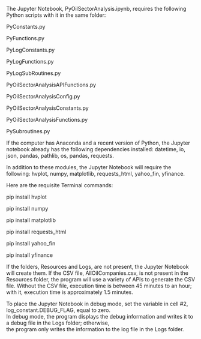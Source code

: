 The Jupyter Notebook, PyOilSectorAnalysis.ipynb, requires the following Python scripts with it in the same folder:

PyConstants.py

PyFunctions.py

PyLogConstants.py

PyLogFunctions.py

PyLogSubRoutines.py

PyOilSectorAnalysisAPIFunctions.py

PyOilSectorAnalysisConfig.py

PyOilSectorAnalysisConstants.py

PyOilSectorAnalysisFunctions.py

PySubroutines.py

If the computer has Anaconda and a recent version of Python, the Jupyter notebook already has the following dependencies 
installed: datetime, io, json, pandas, pathlib, os, pandas, requests.

In addition to these modules, the Jupyter Notebook will require the following: hvplot, numpy, matplotlib, requests_html,
yahoo_fin, yfinance.  

Here are the requisite Terminal commands:

pip install hvplot

pip install numpy

pip install matplotlib

pip install requests_html

pip install yahoo_fin

pip install yfinance

If the folders, Resources and Logs, are not present, the Jupyter Notebook will create them.  If the CSV file, 
AllOilCompanies.csv, is not present in the Resources folder, the program will use a variety of APIs to generate 
the CSV file.  Without the CSV file, execution time is between 45 minutes to an hour; with it, execution time 
is approximately 1.5 minutes.

To place the Jupyter Notebook in debug mode, set the variable in cell #2, log_constant.DEBUG_FLAG, equal to zero.  
In debug mode, the program displays the debug information and writes it to a debug file in the Logs folder; otherwise,  
the program only writes the information to the log file in the Logs folder.
